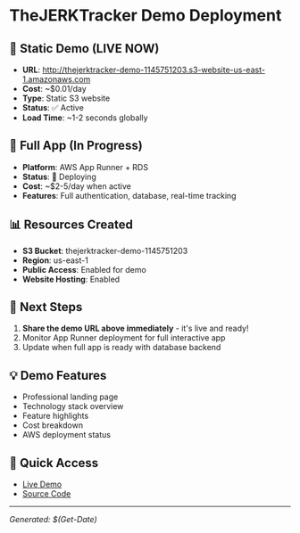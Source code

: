 # TheJERKTracker Demo Deployment

## 🚀 Static Demo (LIVE NOW)
- **URL**: http://thejerktracker-demo-1145751203.s3-website-us-east-1.amazonaws.com
- **Cost**: ~$0.01/day
- **Type**: Static S3 website
- **Status**: ✅ Active
- **Load Time**: ~1-2 seconds globally

## 🔄 Full App (In Progress)  
- **Platform**: AWS App Runner + RDS
- **Status**: 🔄 Deploying
- **Cost**: ~$2-5/day when active
- **Features**: Full authentication, database, real-time tracking

## 📊 Resources Created
- **S3 Bucket**: thejerktracker-demo-1145751203
- **Region**: us-east-1
- **Public Access**: Enabled for demo
- **Website Hosting**: Enabled

## 🎯 Next Steps
1. **Share the demo URL above immediately** - it's live and ready!
2. Monitor App Runner deployment for full interactive app
3. Update when full app is ready with database backend

## 💡 Demo Features
- Professional landing page
- Technology stack overview
- Feature highlights
- Cost breakdown
- AWS deployment status

## 🔗 Quick Access
- [Live Demo](http://thejerktracker-demo-1145751203.s3-website-us-east-1.amazonaws.com)
- [Source Code](https://github.com/TeamPaintbrush/thejerktracker)

---
*Generated: $(Get-Date)*